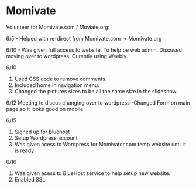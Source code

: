 # Momivate
Volunteer for Momivate.com / Moviate.org:

6/5 - Helped with re-direct from Momivate.com -> Momivate.org 

6/10 - Was given full access to website. To help be web admin.  Discused moving over to wordpress. Curently using Weebly.

6/10 
1. Used CSS code to remove comments. 
2. Included home in navigation menu.
3. Changed the pictures sizes to be all the same size in the slideshow.

6/12
Meeting to discus changing over to wordpress
-Changed Form on main page so it looks good on mobile!

6/15
1. Signed up for bluehost 
2. Setup Wordpress account
3. Was given acess to Wordpress for Momivator.com temp website until it is ready

6/16
1. Was given acess to BlueHost service to help setup new website.
2. Enabled SSL 



